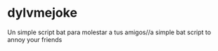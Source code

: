 # dylvmejoke
Un simple script bat para molestar a tus amigos//a simple bat script to annoy your friends

